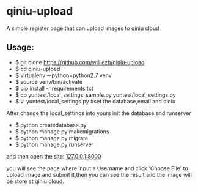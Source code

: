  qiniu-upload
==============
A simple register page that can upload images to qiniu cloud
## Usage:
* $ git clone https://github.com/williezh/qiniu-upload
* $ cd qiniu-upload
* $ virtualenv --python=python2.7 venv
* $ source venv/bin/activate
* $ pip install -r requirements.txt
* $ cp yuntest/local_settings_sample.py yuntest/local_settings.py
* $ vi yuntest/local_settings.py #set the database,email and qiniu

After change the local_settings into yours
init the database and runserver

* $ python createdatabase.py
* $ python manage.py makemigrations
* $ python manage.py migrate
* $ python manage.py runserver

and then open the site: [127.0.0.1:8000](127.0.0.1:8000)

you will see the page where input a Username and 
click 'Choose File' to upload image and submit it,then you can
see the result and the image will be store at qiniu cloud.
